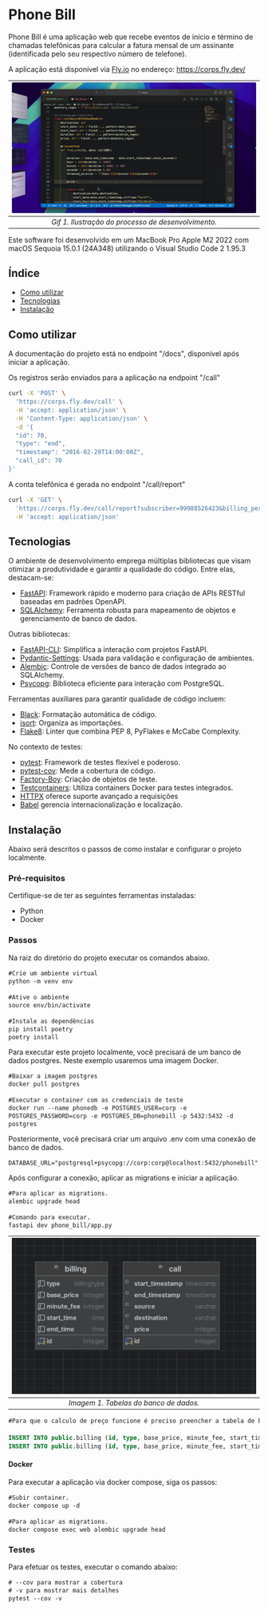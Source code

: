 # Phone Bill
Phone Bill é uma aplicação web que recebe eventos de início e término de chamadas telefônicas para calcular a fatura mensal de um assinante (identificada pelo seu respectivo número de telefone).

A aplicação está disponível via [Fly.io](https://fly.io) no endereço: https://corps.fly.dev/

|!["programando"](docs/deception.gif)|
|:-:|
| *Gif 1. Ilustração do processo de desenvolvimento.* |

Este software foi desenvolvido em um MacBook Pro Apple M2 2022 com macOS Sequoia 15.0.1 (24A348) utilizando o Visual Studio Code 2 1.95.3

## Índice

- [Como utilizar](#como-utilizar)
- [Tecnologias](#tecnologias)
- [Instalação](#instalação)


## Como utilizar
A documentação do projeto está no endpoint "/docs", disponível após iniciar a aplicação.

Os registros serão enviados para a aplicação na endpoint "/call"
```bash
curl -X 'POST' \
  'https://corps.fly.dev/call' \
  -H 'accept: application/json' \
  -H 'Content-Type: application/json' \
  -d '{
  "id": 70,
  "type": "end",
  "timestamp": "2016-02-29T14:00:00Z",
  "call_id": 70
}'
```

A conta telefônica é gerada no endpoint "/call/report"
```bash
curl -X 'GET' \
  'https://corps.fly.dev/call/report?subscriber=99988526423&billing_period=12%2F2017' \
  -H 'accept: application/json'
```

## Tecnologias

O ambiente de desenvolvimento emprega múltiplas bibliotecas que visam otimizar a produtividade e garantir a qualidade do código. Entre elas, destacam-se:

- [FastAPI](https://fastapi.tiangolo.com/): Framework rápido e moderno para criação de APIs RESTful baseadas em padrões OpenAPI.
- [SQLAlchemy](https://www.sqlalchemy.org/): Ferramenta robusta para mapeamento de objetos e gerenciamento de banco de dados.

Outras bibliotecas:

- [FastAPI-CLI](https://github.com/fastapi-cli/fastapi-cli): Simplifica a interação com projetos FastAPI.
- [Pydantic-Settings](https://pydantic-docs.helpmanual.io/): Usada para validação e configuração de ambientes.
- [Alembic](https://alembic.sqlalchemy.org/): Controle de versões de banco de dados integrado ao SQLAlchemy.
- [Psycopg](https://www.psycopg.org/): Biblioteca eficiente para interação com PostgreSQL.

Ferramentas auxiliares para garantir qualidade de código incluem:

- [Black](https://black.readthedocs.io/en/stable/): Formatação automática de código.
- [isort](https://pycqa.github.io/isort/): Organiza as importações.
- [Flake8](https://flake8.pycqa.org/en/latest/): Linter que combina PEP 8, PyFlakes e McCabe Complexity.

No contexto de testes:
- [pytest](https://docs.pytest.org/en/stable/): Framework de testes flexível e poderoso.
- [pytest-cov](https://pytest-cov.readthedocs.io/en/latest/): Mede a cobertura de código.
- [Factory-Boy](https://factoryboy.readthedocs.io/en/stable/): Criação de objetos de teste.
- [Testcontainers](https://testcontainers-python.readthedocs.io/): Utiliza containers Docker para testes integrados.
- [HTTPX](https://www.python-httpx.org/) oferece suporte avançado a requisições
- [Babel](https://babel.pocoo.org/en/latest/) gerencia internacionalização e localização.

## Instalação

Abaixo será descritos o passos de como instalar e configurar o projeto localmente.

### Pré-requisitos

Certifique-se de ter as seguintes ferramentas instaladas:

- Python
- Docker

### Passos

Na raiz do diretório do projeto executar os comandos abaixo.

```shell
#Crie um ambiente virtual
python -m venv env

#Ative o ambiente
source env/bin/activate

#Instale as dependências
pip install poetry
poetry install
```

Para executar este projeto localmente, você precisará de um banco de dados postgres. Neste exemplo usaremos uma imagem Docker.


```shell
#Baixar a imagem postgres
docker pull postgres

#Executar o container com as credenciais de teste
docker run --name phonedb -e POSTGRES_USER=corp -e POSTGRES_PASSWORD=corp -e POSTGRES_DB=phonebill -p 5432:5432 -d postgres
```

Posteriormente, você precisará criar um arquivo .env com uma conexão de banco de dados.

```shell
DATABASE_URL="postgresql+psycopg://corp:corp@localhost:5432/phonebill"
```

Após configurar a conexão, aplicar as migrations e iniciar a aplicação.

```shell
#Para aplicar as migrations.
alembic upgrade head

#Comando para executar.
fastapi dev phone_bill/app.py
```

|!["database diagram"](docs/db_diagram.png)|
|:-:|
| *Imagem 1. Tabelas do banco de dados.* |


```sql
#Para que o calculo de preço funcione é preciso preencher a tabela de billing

INSERT INTO public.billing (id, type, base_price, minute_fee, start_time, end_time) VALUES (1, 'peak', 36, 9, '06:00:00', '22:00:00');
INSERT INTO public.billing (id, type, base_price, minute_fee, start_time, end_time) VALUES (2, 'off_peak', 36, 0, '22:00:00', '06:00:00');
```

#### Docker

Para executar a aplicação via docker compose, siga os passos:

```shell
#Subir container.
docker compose up -d

#Para aplicar as migrations.
docker compose exec web alembic upgrade head
```


### Testes

Para efetuar os testes, executar o comando abaixo:

```shell
# --cov para mostrar a cobertura
# -v para mostrar mais detalhes
pytest --cov -v
```
